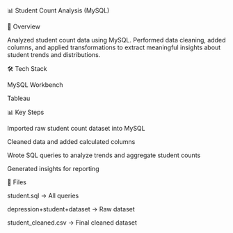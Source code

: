 📊 Student Count Analysis (MySQL)

📌 Overview

Analyzed student count data using MySQL. Performed data cleaning, added columns, and applied transformations to extract meaningful insights about student trends and distributions.

🛠 Tech Stack

MySQL Workbench

Tableau

📊 Key Steps

Imported raw student count dataset into MySQL

Cleaned data and added calculated columns

Wrote SQL queries to analyze trends and aggregate student counts

Generated insights for reporting

🚀 Files

student.sql → All queries

depression+student+dataset → Raw dataset

student_cleaned.csv → Final cleaned dataset

